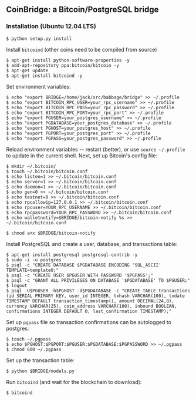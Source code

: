 ## CoinBridge: a Bitcoin/PostgreSQL bridge

### Installation (Ubuntu 12.04 LTS)

    $ python setup.py install

Install `bitcoind` (other coins need to be compiled from source)

    $ apt-get install python-software-properties -y
    $ add-apt-repository ppa:bitcoin/bitcoin -y
    $ apt-get update
    $ apt-get install bitcoind -y

Set environment variables:
    
    $ echo "export BRIDGE=/home/jack/src/babbage/bridge" >> ~/.profile
    $ echo "export BITCOIN_RPC_USER=your_rpc_username" >> ~/.profile
    $ echo "export BITCOIN_RPC_PASS=your_rpc_password" >> ~/.profile
    $ echo "export BITCOIN_RPC_PORT=your_rpc_port" >> ~/.profile
    $ echo "export PGUSER=your_postgres_username" >> ~/.profile
    $ echo "export PGDATABASE=your_postgres_database" >> ~/.profile
    $ echo "export PGHOST=your_postgres_host" >> ~/.profile
    $ echo "export PGPORT=your_postgres_port" >> ~/.profile
    $ echo "export PGPASS=your_postgres_password" >> ~/.profile

Reload environment variables -- restart (better), or use `source ~/.profile` to update in the current shell.  Next, set up Bitcoin's config file:
    
    $ mkdir ~/.bitcoin/
    $ touch ~/.bitcoin/bitcoin.conf
    $ echo listen=1 >> ~/.bitcoin/bitcoin.conf
    $ echo server=1 >> ~/.bitcoin/bitcoin.conf
    $ echo daemon=1 >> ~/.bitcoin/bitcoin.conf
    $ echo gen=0 >> ~/.bitcoin/bitcoin.conf
    $ echo testnet=0 >> ~/.bitcoin/bitcoin.conf
    $ echo rpcallowip=127.0.0.1 >> ~/.bitcoin/bitcoin.conf
    $ echo rpcuser=YOUR_RPC_USERNAME >> ~/.bitcoin/bitcoin.conf
    $ echo rpcpassword=YOUR_RPC_PASSWORD >> ~/.bitcoin/bitcoin.conf
    $ echo walletnotify=$BRIDGE/bitcoin-notify %s >> ~/.bitcoin/bitcoin.conf

    $ chmod a+x $BRIDGE/bitcoin-notify

Install PostgreSQL and create a user, database, and transactions table:

    $ apt-get install postgresql postgresql-contrib -y
    $ sudo -i -u postgres
    $ psql -c "CREATE DATABASE $PGDATABASE ENCODING 'SQL_ASCII' TEMPLATE=template0;"
    $ psql -c "CREATE USER $PGUSER WITH PASSWORD '$PGPASS';"
    $ psql -c "GRANT ALL PRIVILEGES ON DATABASE '$PGDATABASE' TO $PGUSER;"
    $ logout
    $ psql -U$PGUSER -h$PGHOST -d$PGDATABASE -c "CREATE TABLE transactions (id SERIAL PRIMARY KEY, user_id INTEGER, txhash VARCHAR(100), txdate TIMESTAMP DEFAULT transaction_timestamp(), amount DECIMAL(24,8), currency VARCHAR(25), coin_address VARCHAR(100), inbound BOOLEAN, confirmations INTEGER DEFAULT 0, last_confirmation TIMESTAMP);"

Set up `pgpass` file so transaction confirmations can be autologged to postgres:
    
    $ touch ~/.pgpass
    $ echo $PGHOST:$PGPORT:$PGUSER:$PGDATABASE:$PGPASSWORD >> ~/.pgpass
    $ chmod 600 ~/.pgpass

Set up the transaction table:
    
    $ python $BRIDGE/models.py

Run `bitcoind` (and wait for the blockchain to download):
    
    $ bitcoind
